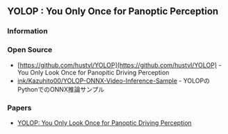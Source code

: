 ## YOLOP : You Only Once for Panoptic Perception 


### Information



### Open Source
- [https://github.com/hustvl/YOLOP](https://github.com/hustvl/YOLOP) - You Only Look Once for Panopitic Driving Perception
- [ink/Kazuhito00/YOLOP-ONNX-Video-Inference-Sample](https://github.com/Kazuhito00/YOLOP-ONNX-Video-Inference-Sample) - YOLOPのPythonでのONNX推論サンプル


### Papers
- [YOLOP: You Only Look Once for Panoptic Driving Perception](https://arxiv.org/abs/2108.11250)
